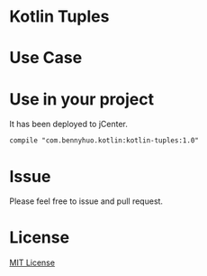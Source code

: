# Kotlin Tuples

 

# Use Case



# Use in your project

It has been deployed to jCenter.

```
compile "com.bennyhuo.kotlin:kotlin-tuples:1.0"
```

# Issue

Please feel free to issue and pull request.

# License

[MIT License](LICENSE)